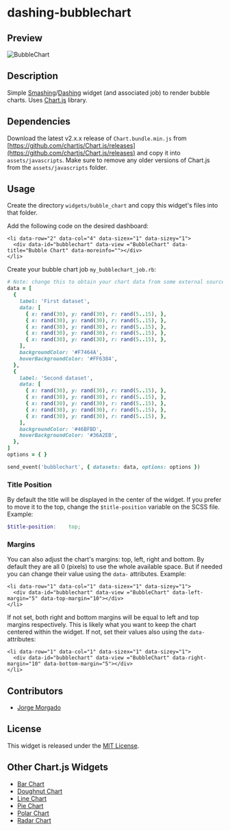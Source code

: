 # dashing-bubblechart

## Preview

![BubbleChart](https://raw.githubusercontent.com/wiki/jorgemorgado/dashing-bubblechart/bubblechart.png)

## Description

Simple [Smashing](https://smashing.github.io/)/[Dashing](http://shopify.github.com/dashing)
widget (and associated job) to render bubble charts. Uses [Chart.js](http://www.chartjs.org/) library.

## Dependencies

Download the latest v2.x.x release of `Chart.bundle.min.js` from
[https://github.com/chartjs/Chart.js/releases](https://github.com/chartjs/Chart.js/releases)
and copy it into `assets/javascripts`. Make sure to remove any older versions
of Chart.js from the `assets/javascripts` folder.

## Usage

Create the directory `widgets/bubble_chart` and copy this widget's files
into that folder.

Add the following code on the desired dashboard:

```erb
<li data-row="2" data-col="4" data-sizex="1" data-sizey="1">
  <div data-id="bubblechart" data-view ="BubbleChart" data-title="Bubble Chart" data-moreinfo=""></div>
</li>
```

Create your bubble chart job `my_bubblechart_job.rb`:

```ruby
# Note: change this to obtain your chart data from some external source
data = [
  {
    label: 'First dataset',
    data: [
      { x: rand(30), y: rand(30), r: rand(5..15), },
      { x: rand(30), y: rand(30), r: rand(5..15), },
      { x: rand(30), y: rand(30), r: rand(5..15), },
      { x: rand(30), y: rand(30), r: rand(5..15), },
      { x: rand(30), y: rand(30), r: rand(5..15), },
    ],
    backgroundColor: '#F7464A',
    hoverBackgroundColor: '#FF6384',
  },
  {
    label: 'Second dataset',
    data: [
      { x: rand(30), y: rand(30), r: rand(5..15), },
      { x: rand(30), y: rand(30), r: rand(5..15), },
      { x: rand(30), y: rand(30), r: rand(5..15), },
      { x: rand(30), y: rand(30), r: rand(5..15), },
      { x: rand(30), y: rand(30), r: rand(5..15), },
    ],
    backgroundColor: '#46BFBD',
    hoverBackgroundColor: '#36A2EB',
  },
]
options = { }

send_event('bubblechart', { datasets: data, options: options })
```

### Title Position

By default the title will be displayed in the center of the widget. If you
prefer to move it to the top, change the `$title-position` variable on the
SCSS file. Example:

```scss
$title-position:    top;
```

### Margins

You can also adjust the chart's margins: top, left, right and bottom. By
default they are all 0 (pixels) to use the whole available space. But if
needed you can change their value using the `data-` attributes. Example:

```erb
<li data-row="1" data-col="1" data-sizex="1" data-sizey="1">
  <div data-id="bubblechart" data-view ="BubbleChart" data-left-margin="5" data-top-margin="10"></div>
</li>
```

If not set, both right and bottom margins will be equal to left and top margins
respectively. This is likely what you want to keep the chart centered within
the widget. If not, set their values also using the `data-` attributes:

```erb
<li data-row="1" data-col="1" data-sizex="1" data-sizey="1">
  <div data-id="bubblechart" data-view ="BubbleChart" data-right-margin="10" data-bottom-margin="5"></div>
</li>
```

## Contributors

- [Jorge Morgado](https://github.com/jorgemorgado)

## License

This widget is released under the [MIT License](http://www.opensource.org/licenses/MIT).

## Other Chart.js Widgets

- [Bar Chart](https://github.com/jorgemorgado/dashing-barchart)
- [Doughnut Chart](https://github.com/jorgemorgado/dashing-doughnutchart)
- [Line Chart](https://github.com/jorgemorgado/dashing-linechart)
- [Pie Chart](https://github.com/jorgemorgado/dashing-piechart)
- [Polar Chart](https://github.com/jorgemorgado/dashing-polarchart)
- [Radar Chart](https://github.com/jorgemorgado/dashing-radarchart)
